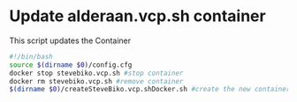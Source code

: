 # Update alderaan.vcp.sh container
This script updates the Container

```` bash
#!/bin/bash
source $(dirname $0)/config.cfg
docker stop stevebiko.vcp.sh #stop container
docker rm stevebiko.vcp.sh #remove container
$(dirname $0)/createSteveBiko.vcp.shDocker.sh #create the new container
````

